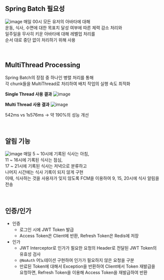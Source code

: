 ## Spring Batch 필요성

![image](https://github.com/Gunpang-galaxy/gunpang-backend/assets/88764490/e457359d-e60c-4d10-a3c7-0a01f5c78493)
매일 00시 모든 유저의 아바타에 대해  
운동, 식사, 수면에 대한 목표치 달성 여부에 따른 체력 감소 처리와  
일주일을 무사히 키운 아바타에 대해 레벨업 처리를  
순서 대로 중단 없이 처리하기 위해 사용

<br>
    
## MultiThread Processing

Spring Batch의 장점 중 하나인 병렬 처리를 통해  
각 chunk들을 MultiThread로 처리하여 배치 작업의 실행 속도 최적화

**Single Thread 사용 결과**
![image](https://github.com/Gunpang-galaxy/gunpang-backend/assets/88764490/6c943619-5e98-4c56-a625-cfefc1d8535d)

**Multi Thread 사용 결과**
![image](https://github.com/Gunpang-galaxy/gunpang-backend/assets/88764490/4efc9994-24a9-44b3-a1ee-31c1da074f3b)

  
542ms vs 1s576ms -> 약 190%의 성능 개선

<br>
    
## 알림 기능

![image](https://github.com/Gunpang-galaxy/gunpang-backend/assets/55910792/2c812375-f6e6-4553-8b41-c6ca303ae0c2)
매일 5 ~ 10시에 기록된 식사는 아침,  
11 ~ 16시에 기록된 식사는 점심,  
17 ~ 21시에 기록된 식사는 저녁으로 분류하고  
나머지 시간에는 식사 기록이 되지 않게 구현  
이때, 식사하는 것을 사용자가 잊지 않도록 FCM을 이용하여 9, 15, 20시에 식사 알림을 전송

<br>
    
## 인증/인가

- 인증
  - 로그인 시에 JWT Token 발급
  - Access Token은 Client에 반환, Refresh Token은 Redis에 저장
- 인가
  - JWT Interceptor로 인가가 필요한 요청의 Header로 전달된 JWT Token의 유효성 검사
  - `@NoAuth` 어노테이션 구현하여 인가가 필요하지 않은 요청을 구분
  - 만료된 Token에 대해서 Exception을 반환하여 Client에서 Token 재발급을 요청하면, Refresh Token을 이용해 Access Token을 재발급하여 반환

<br>
    
